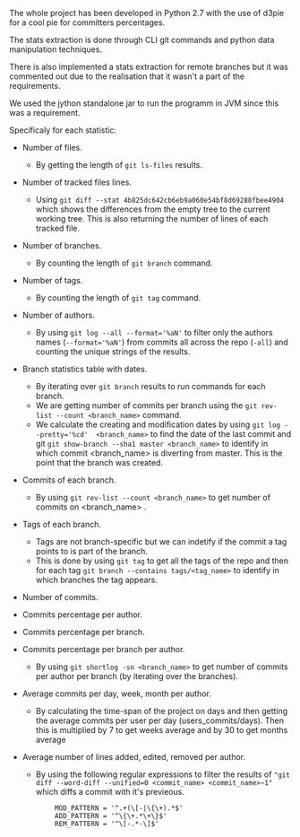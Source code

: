 The whole project has been developed in Python 2.7 with the use of d3pie for a cool pie for committers percentages.

The stats extraction is done through CLI git commands and python data manipulation techniques.

There is also implemented a stats extraction for remote branches but it was commented out due
to the realisation that it wasn't a part of the requirements.

We used the jython standalone jar to run the programm in JVM since this was a requirement.

Specificaly for each statistic:

* Number of files.
    + By getting the length of `git ls-files` results.

* Number of tracked files lines.
    + Using `git diff --stat 4b825dc642cb6eb9a060e54bf8d69288fbee4904` which shows the differences from the empty tree to the current working tree. This is also
    returning the number of lines of each tracked file.

* Number of branches.
    + By counting the length of `git branch` command.

* Number of tags.
    + By counting the length of `git tag` command.

* Number of authors.
    + By using `git log --all --format='%aN'` to filter only the authors names (`--format='%aN'`) from commits all across the repo (`-all`)
    and counting the unique strings of the results.

* Branch statistics table with dates.
    + By iterating over `git branch` results to run commands for each branch.
    + We are getting number of commits per branch using the `git rev-list --count <branch_name>` command.
    + We calculate the creating and modification dates by using `git log --pretty='%cd'  <branch_name>` to find the date of the last commit
      and git `git show-branch --sha1 master <branch_name>` to identify in which commit <branch_name> is diverting from master. This is the point that the branch was created.

* Commits of each branch.
    + By using `git rev-list --count <branch_name>` to get number of commits on <branch_name> .

* Tags of each branch.
    * Tags are not branch-specific but we can indetify if the commit a tag points to is part of the branch.
    * This is done by using `git tag` to get all the tags of the repo and then for each tag `git branch --contains tags/<tag_name>` to identify in which branches the tag appears.

* Number of commits.

* Commits percentage per author.

* Commits percentage per branch.

* Commits percentage per branch per author.
    + By using `git shortlog -sn <branch_name>` to get number of commits per author per branch (by iterating over the branches).

* Average commits per day, week, month per author.
    + By calculating the time-span of the project on days and then getting the average commits per user per day (users_commits/days).
     Then this is multiplied by 7 to get weeks average and by 30 to get months average

* Average number of lines added, edited, removed  per author.
    + By using the following regular expressions to filter the results of `"git diff --word-diff --unified=0 <commit_name> <commit_name>~1"` which diffs a commit with it's previeous.
    ```
            MOD_PATTERN = '^.+(\[-|\{\+).*$'
            ADD_PATTERN = '^\{\+.*\+\}$'
            REM_PATTERN = '^\[-.*-\]$'
     ```